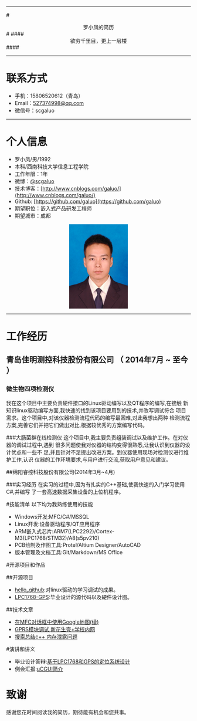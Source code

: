 
----------


#<center>罗小凤的简历</center>#
####<center>欲穷千里目，更上一层楼</center>####

---
# 联系方式

- 手机：15806520612（青岛）
- Email：527374998@qq.com 
- 微信号：scgaluo

---
# 个人信息

 - 罗小凤/男/1992 
 - 本科/西南科技大学信息工程学院 
 - 工作年限：1年
 - 微博：[@scgaluo](http://weibo.com/u/3018076222) 
 - 技术博客：[http://www.cnblogs.com/galuo/](http://www.cnblogs.com/galuo/)
 - Github: [https://github.com/galuo](https://github.com/galuo)
 - 期望职位：嵌入式产品研发工程师
 - 期望城市：成都
<center> <img src="Image/DSC_3164.JPG" width = "160" height = "230" align=center />
</center>


---
# 工作经历

## 青岛佳明测控科技股份有限公司 （ 2014年7月 ~ 至今 ）

### 微生物四项检测仪
我在这个项目中主要负责硬件接口的Linux驱动编写以及QT程序的编写,在接触
新知识linux驱动编写方面,我快速的找到该项目要用到的技术,并改写调试符合
项目需求。这个项目中,对该仪器检测流程代码的编写最困难,对此我想出两种
检测流程方案,完善它们并把它们做出对比,根据较优秀的方案编写代码。

###大肠菌群在线检测仪
这个项目中,我主要负责组装调试以及维护工作。在对仪器的调试过程中,遇到
很多问题使我对仪器的结构变得很熟悉,让我认识到仪器的设计优点和一些不
足,并且针对不足提出改进方案。到仪器使用现场对检测仪进行维护工作,认识
仪器的工作环境要求,与用户进行交流,获取用户意见和建议。

##绵阳睿控科技股份有限公司(2014年3月~4月)

###实习经历
在实习的过程中,因为有扎实的C++基础,使我快速的入门学习使用C#,并编写
了一套高速数据采集设备的上位机程序。

#技能清单
以下均为我熟练使用的技能

- Windows开发:MFC/C#/MSSQL
- Linux开发:设备驱动程序/QT应用程序
- ARM嵌入式芯片:ARM7(LPC2292)/Cortex-M3(LPC1768/STM32)/A8(s5pv210)
- PCB绘制及作图工具:Protel/Altium Designer/AutoCAD
- 版本管理及文档工具:Git/Markdown/MS Office

#开源项目和作品

##开源项目

- [hello_github](https://github.com/galuo/hello_github):对linux驱动的学习调试的成果。
- [LPC1768-GPS](https://github.com/galuo/LPC1768-GPS):毕业设计的源代码以及硬件设计图。

##技术文章

- [在MFC对话框中使用Google地图(续)](http://www.cnblogs.com/galuo/p/3419775.html)
- [GPRS模块调试,新花生壳+学校内网](http://www.cnblogs.com/galuo/p/3612361.html)
- [搜索总结c++ 内存泄露问题](http://www.cnblogs.com/galuo/p/4058791.html)

#演讲和讲义

- 毕业设计答辩:[基于LPC1768和GPS的定位系统设计](http://pan.baidu.com/s/1i3tHUtB)
- 例会汇报:[uCGUI简介](http://pan.baidu.com/s/1mgomj8W)

# 致谢
感谢您花时间阅读我的简历，期待能有机会和您共事。


